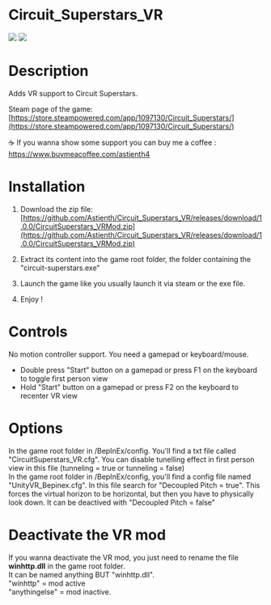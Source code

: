 # Circuit_Superstars_VR

<img src="https://shared.fastly.steamstatic.com/store_item_assets/steam/apps/1097130/header.jpg">
<img src="https://github.com/user-attachments/assets/a29e3970-9058-415d-ac45-daf7e0826084">


# Description

Adds VR support to Circuit Superstars.</br>

Steam page of the game: </br>
[https://store.steampowered.com/app/1097130/Circuit_Superstars/](https://store.steampowered.com/app/1097130/Circuit_Superstars/)</br>

☕ If you wanna show some support you can buy me a coffee : https://www.buymeacoffee.com/astienth4 </br>

# <b>Installation</b></br>

1) Download the zip file: [https://github.com/Astienth/Circuit_Superstars_VR/releases/download/1.0.0/CircuitSuperstars_VRMod.zip](https://github.com/Astienth/Circuit_Superstars_VR/releases/download/1.0.0/CircuitSuperstars_VRMod.zip)</br>
  
2) Extract its content into the game root folder, the folder containing the "circuit-superstars.exe"</br>
3) Launch the game like you usually launch it via steam or the exe file.
4) Enjoy !

# <b>Controls</b></br>
No motion controller support. You need a gamepad or keyboard/mouse.
</br>
- Double press "Start" button on a gamepad or press F1 on the keyboard to toggle first person view
- Hold "Start" button on a gamepad or press F2 on the keyboard to recenter VR view

# <b>Options</b></br>
In the game root folder in /BepInEx/config. You'll find a txt file called "CircuitSuperstars_VR.cfg".
You can disable tunelling effect in first person view in this file (tunneling = true or tunneling = false) </br>
In the game root folder in /BepInEx/config, you'll find a config file named "UnityVR_Bepinex.cfg". 
In this file search for "Decoupled Pitch = true".
This forces the virtual horizon to be horizontal, but then you have to physically look down. It can be deactived with "Decoupled Pitch = false"

# <b>Deactivate the VR mod</b></br>
If you wanna deactivate the VR mod, you just need to rename the file <b>winhttp.dll</b> in the game root folder.</br>
It can be named anything BUT "winhttp.dll".</br>
"winhttp" = mod active </br>
"anythingelse" = mod inactive. </br>

